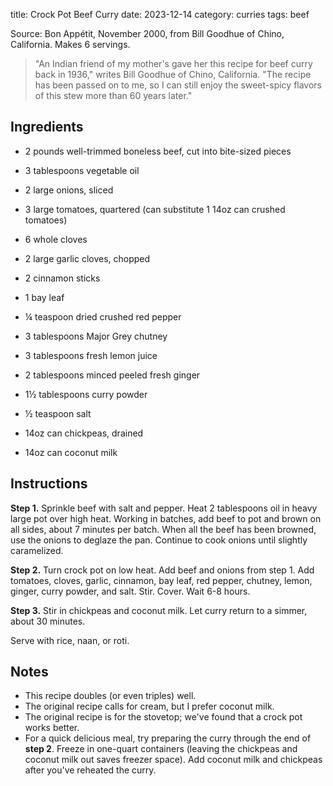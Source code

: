 title: Crock Pot Beef Curry
date: 2023-12-14
category: curries
tags: beef

Source: Bon Appétit, November 2000, from Bill Goodhue of Chino, California.
Makes 6 servings.

> "An Indian friend of my mother's gave her this recipe for beef curry back in
> 1936," writes Bill Goodhue of Chino, California. "The recipe has been passed
> on to me, so I can still enjoy the sweet-spicy flavors of this stew more than
> 60 years later."

## Ingredients

* 2 pounds well-trimmed boneless beef, cut into bite-sized pieces
* 3 tablespoons vegetable oil
* 2 large onions, sliced

* 3 large tomatoes, quartered (can substitute 1 14oz can crushed tomatoes)
* 6 whole cloves
* 2 large garlic cloves, chopped
* 2 cinnamon sticks
* 1 bay leaf
* ¼ teaspoon dried crushed red pepper
* 3 tablespoons Major Grey chutney
* 3 tablespoons fresh lemon juice
* 2 tablespoons minced peeled fresh ginger
* 1½ tablespoons curry powder
* ½ teaspoon salt

* 14oz can chickpeas, drained
* 14oz can coconut milk

## Instructions

**Step 1.** Sprinkle beef with salt and pepper. Heat 2 tablespoons oil in heavy
large pot over high heat. Working in batches, add beef to pot and brown on all
sides, about 7 minutes per batch. When all the beef has been browned, use the
onions to deglaze the pan. Continue to cook onions until slightly caramelized.

**Step 2.** Turn crock pot on low heat. Add beef and onions from step 1. Add
tomatoes, cloves, garlic, cinnamon, bay leaf, red pepper, chutney, lemon,
ginger, curry powder, and salt. Stir. Cover. Wait 6-8 hours.

**Step 3.** Stir in chickpeas and coconut milk. Let curry return to a simmer,
about 30 minutes.

Serve with rice, naan, or roti.

## Notes

* This recipe doubles (or even triples) well.
* The original recipe calls for cream, but I prefer coconut milk.
* The original recipe is for the stovetop; we've found that a crock pot works
  better.
* For a quick delicious meal, try preparing the curry through the end of **step
  2**. Freeze in one-quart containers (leaving the chickpeas and coconut milk
  out saves freezer space). Add coconut milk and chickpeas after you've
  reheated the curry.
